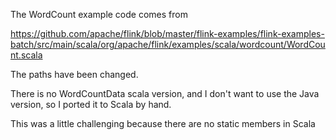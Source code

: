 The WordCount example code comes from

https://github.com/apache/flink/blob/master/flink-examples/flink-examples-batch/src/main/scala/org/apache/flink/examples/scala/wordcount/WordCount.scala

The paths have been changed.

There is no WordCountData scala version, and I don't want to use the Java version, so I ported it to Scala by hand.

This was a little challenging because there are no static members in Scala
